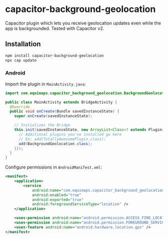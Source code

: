 # capacitor-background-geolocation
Capacitor plugin which lets you receive geolocation updates even while the app is backgrounded.
Tested with Capacitor v2.

## Installation
```sh
npm install capacitor-background-geolocation
npx cap update
```

### Android
Import the plugin in `MainActivity.java`:

```java
import com.equimaps.capacitor_background_geolocation.BackgroundGeolocation;

public class MainActivity extends BridgeActivity {
  @Override
  public void onCreate(Bundle savedInstanceState) {
    super.onCreate(savedInstanceState);

    // Initializes the Bridge
    this.init(savedInstanceState, new ArrayList<Class<? extends Plugin>>() {{
      // Additional plugins you've installed go here
      // Ex: add(TotallyAwesomePlugin.class);
      add(BackgroundGeolocation.class);
    }});
  }
}
```

Configure permissions in `AndroidManifest.xml`:
```xml
<manifest>
    <application>
        <service
            android:name="com.equimaps.capacitor_background_geolocation.BackgroundGeolocationService"
            android:enabled="true"
            android:exported="true"
            android:foregroundServiceType="location" />
    </application>

    <uses-permission android:name="android.permission.ACCESS_FINE_LOCATION" />
    <uses-permission android:name="android.permission.FOREGROUND_SERVICE" />
    <uses-feature android:name="android.hardware.location.gps" />
</manifest>
```
